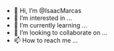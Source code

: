 - 👋 Hi, I’m @IsaacMarcas
- 👀 I’m interested in ...
- 🌱 I’m currently learning ...
- 💞️ I’m looking to collaborate on ...
- 📫 How to reach me ...

<!---
IsaacMarcas/IsaacMarcas is a ✨ special ✨ repository because its `README.md` (this file) appears on your GitHub profile.
You can click the Preview link to take a look at your changes.
--->
